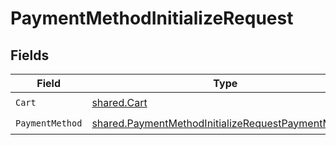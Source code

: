 # PaymentMethodInitializeRequest


## Fields

| Field                                                                                                                    | Type                                                                                                                     | Required                                                                                                                 | Description                                                                                                              |
| ------------------------------------------------------------------------------------------------------------------------ | ------------------------------------------------------------------------------------------------------------------------ | ------------------------------------------------------------------------------------------------------------------------ | ------------------------------------------------------------------------------------------------------------------------ |
| `Cart`                                                                                                                   | [shared.Cart](../../models/shared/cart.md)                                                                               | :heavy_check_mark:                                                                                                       | N/A                                                                                                                      |
| `PaymentMethod`                                                                                                          | [shared.PaymentMethodInitializeRequestPaymentMethod](../../models/shared/paymentmethodinitializerequestpaymentmethod.md) | :heavy_check_mark:                                                                                                       | N/A                                                                                                                      |